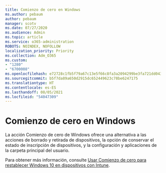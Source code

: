 ```yaml
---
title: Comienzo de cero en Windows
ms.author: pebaum
author: pebaum
manager: scotv
ms.date: 07/27/2020
ms.audience: Admin
ms.topic: article
ms.service: o365-administration
ROBOTS: NOINDEX, NOFOLLOW
localization_priority: Priority
ms.collection: Adm_O365
ms.custom:
- "1280"
- "6700008"
ms.openlocfilehash: e72728c1fb5f79a67c13e5f66c8fa3a2094299be3fa721dd043e549fe0dff278
ms.sourcegitcommit: b5f7da89a650d2915dc652449623c78be6247175
ms.translationtype: HT
ms.contentlocale: es-ES
ms.lasthandoff: 08/05/2021
ms.locfileid: "54047309"
---
```

# <a name="windows-fresh-start"></a>Comienzo de cero en Windows

La acción Comienzo de cero de Windows ofrece una alternativa a las acciones de borrado y retirada de dispositivos, la opción de conservar el estado de inscripción de dispositivos, y la configuración y aplicaciones de la carpeta principal del usuario.

Para obtener más información, consulte [Usar Comienzo de cero para restablecer Windows 10 en dispositivos con Intune](https://docs.microsoft.com/intune/device-fresh-start).